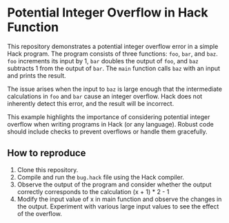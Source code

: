 # Potential Integer Overflow in Hack Function

This repository demonstrates a potential integer overflow error in a simple Hack program. The program consists of three functions: `foo`, `bar`, and `baz`.  `foo` increments its input by 1, `bar` doubles the output of `foo`, and `baz` subtracts 1 from the output of `bar`. The `main` function calls `baz` with an input and prints the result.

The issue arises when the input to `baz` is large enough that the intermediate calculations in `foo` and `bar` cause an integer overflow.  Hack does not inherently detect this error, and the result will be incorrect.

This example highlights the importance of considering potential integer overflow when writing programs in Hack (or any language). Robust code should include checks to prevent overflows or handle them gracefully.

## How to reproduce

1.  Clone this repository.
2.  Compile and run the `bug.hack` file using the Hack compiler. 
3.  Observe the output of the program and consider whether the output correctly corresponds to the calculation (x + 1) * 2 - 1
4. Modify the input value of x in main function and observe the changes in the output. Experiment with various large input values to see the effect of the overflow.
